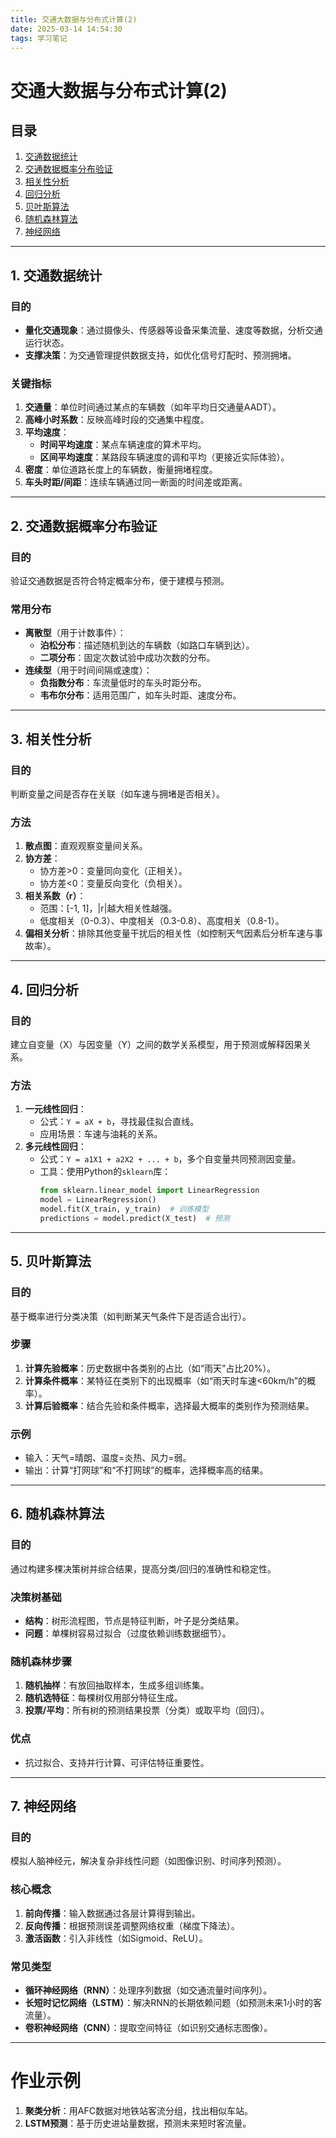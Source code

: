 ```yaml
---
title: 交通大数据与分布式计算(2)
date: 2025-03-14 14:54:30
tags: 学习笔记
---
```

# 交通大数据与分布式计算(2)


## 目录
1. [交通数据统计](#1-交通数据统计)
2. [交通数据概率分布验证](#2-交通数据概率分布验证)
3. [相关性分析](#3-相关性分析)
4. [回归分析](#4-回归分析)
5. [贝叶斯算法](#5-贝叶斯算法)
6. [随机森林算法](#6-随机森林算法)
7. [神经网络](#7-神经网络)

---

## 1. 交通数据统计
### 目的
- **量化交通现象**：通过摄像头、传感器等设备采集流量、速度等数据，分析交通运行状态。
- **支撑决策**：为交通管理提供数据支持，如优化信号灯配时、预测拥堵。

### 关键指标

1. **交通量**：单位时间通过某点的车辆数（如年平均日交通量AADT）。
2. **高峰小时系数**：反映高峰时段的交通集中程度。
3. **平均速度**：
   - **时间平均速度**：某点车辆速度的算术平均。
   - **区间平均速度**：某路段车辆速度的调和平均（更接近实际体验）。
4. **密度**：单位道路长度上的车辆数，衡量拥堵程度。
5. **车头时距/间距**：连续车辆通过同一断面的时间差或距离。

---

## 2. 交通数据概率分布验证
### 目的

验证交通数据是否符合特定概率分布，便于建模与预测。

### 常用分布
- **离散型**（用于计数事件）：
  - **泊松分布**：描述随机到达的车辆数（如路口车辆到达）。
  - **二项分布**：固定次数试验中成功次数的分布。
- **连续型**（用于时间间隔或速度）：
  - **负指数分布**：车流量低时的车头时距分布。
  - **韦布尔分布**：适用范围广，如车头时距、速度分布。

---

## 3. 相关性分析
### 目的
判断变量之间是否存在关联（如车速与拥堵是否相关）。

### 方法
1. **散点图**：直观观察变量间关系。
2. **协方差**：
   - 协方差>0：变量同向变化（正相关）。
   - 协方差<0：变量反向变化（负相关）。
3. **相关系数（r）**：
   - 范围：[-1, 1]，|r|越大相关性越强。
   - 低度相关（0-0.3）、中度相关（0.3-0.8）、高度相关（0.8-1）。
4. **偏相关分析**：排除其他变量干扰后的相关性（如控制天气因素后分析车速与事故率）。

---

## 4. 回归分析
### 目的
建立自变量（X）与因变量（Y）之间的数学关系模型，用于预测或解释因果关系。

### 方法
1. **一元线性回归**：
   - 公式：`Y = aX + b`，寻找最佳拟合直线。
   - 应用场景：车速与油耗的关系。
2. **多元线性回归**：
   - 公式：`Y = a1X1 + a2X2 + ... + b`，多个自变量共同预测因变量。
   - 工具：使用Python的`sklearn`库：
     ```python
     from sklearn.linear_model import LinearRegression
     model = LinearRegression()
     model.fit(X_train, y_train)  # 训练模型
     predictions = model.predict(X_test)  # 预测
     ```

---

## 5. 贝叶斯算法
### 目的
基于概率进行分类决策（如判断某天气条件下是否适合出行）。

### 步骤
1. **计算先验概率**：历史数据中各类别的占比（如“雨天”占比20%）。
2. **计算条件概率**：某特征在类别下的出现概率（如“雨天时车速<60km/h”的概率）。
3. **计算后验概率**：结合先验和条件概率，选择最大概率的类别作为预测结果。

### 示例
- 输入：天气=晴朗、温度=炎热、风力=弱。
- 输出：计算“打网球”和“不打网球”的概率，选择概率高的结果。

---

## 6. 随机森林算法
### 目的
通过构建多棵决策树并综合结果，提高分类/回归的准确性和稳定性。

### 决策树基础
- **结构**：树形流程图，节点是特征判断，叶子是分类结果。
- **问题**：单棵树容易过拟合（过度依赖训练数据细节）。

### 随机森林步骤
1. **随机抽样**：有放回抽取样本，生成多组训练集。
2. **随机选特征**：每棵树仅用部分特征生成。
3. **投票/平均**：所有树的预测结果投票（分类）或取平均（回归）。

### 优点
- 抗过拟合、支持并行计算、可评估特征重要性。

---

## 7. 神经网络
### 目的
模拟人脑神经元，解决复杂非线性问题（如图像识别、时间序列预测）。

### 核心概念
1. **前向传播**：输入数据通过各层计算得到输出。
2. **反向传播**：根据预测误差调整网络权重（梯度下降法）。
3. **激活函数**：引入非线性（如Sigmoid、ReLU）。

### 常见类型
- **循环神经网络（RNN）**：处理序列数据（如交通流量时间序列）。
- **长短时记忆网络（LSTM）**：解决RNN的长期依赖问题（如预测未来1小时的客流量）。
- **卷积神经网络（CNN）**：提取空间特征（如识别交通标志图像）。

---

# 作业示例
1. **聚类分析**：用AFC数据对地铁站客流分组，找出相似车站。
2. **LSTM预测**：基于历史进站量数据，预测未来短时客流量。